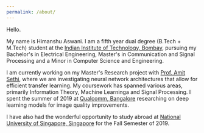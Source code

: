 ```yaml
---
permalink: /about/
---
```

Hello.

My name is Himanshu Aswani. I am a fifth year dual degree (B.Tech + M.Tech) student at the <a href = "https://www.iitb.ac.in/">Indian Institute of Technology, Bombay</a>, pursuing my Bachelor's in Electrical Engineering, Master's in Communication and Signal Processing and a Minor in Computer Science and Engineering. 

I am currently working on my Master's Research project with <a href = "https://www.ee.iitb.ac.in/~asethi/">Prof. Amit Sethi</a>, where we are investigating neural network architectures that allow for efficient transfer learning. My coursework has spanned various areas, primarily Information Theory, Machine Learninga and Signal Processing. I spent the summer of 2019 at <a href = "https://www.qualcomm.com/">Qualcomm, Bangalore</a> researching on deep learning models for image quality improvements.

I have also had the wonderful opportunity to study abroad at <a href="https://nus.edu.sg/">National University of Singapore, Singapore</a> for the Fall Semester of 2019.
